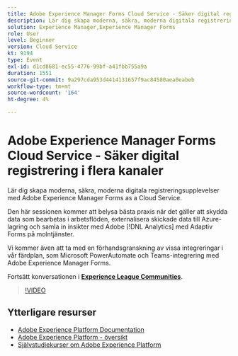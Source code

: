 ```yaml
---
title: Adobe Experience Manager Forms Cloud Service - Säker digital registrering i flera kanaler
description: Lär dig skapa moderna, säkra, moderna digitala registreringsupplevelser med Adobe Experience Manager Forms as a Cloud Service. Den här sessionen kommer att belysa bästa praxis när det gäller att skydda data som bearbetas i arbetsflöden, externalisera skickade data till Azure-lagring och samla in insikter med Adobe [!DNL Analytics] med Adaptiv Forms på molntjänster.
solution: Experience Manager,Experience Manager Forms
role: User
level: Beginner
version: Cloud Service
kt: 9194
type: Event
exl-id: d1cd8681-ec55-4776-99bf-a41fbb755a9a
duration: 1551
source-git-commit: 9a297cda953d4414131657f9ac84580aea0eabeb
workflow-type: tm+mt
source-wordcount: '164'
ht-degree: 4%

---
```


# Adobe Experience Manager Forms Cloud Service - Säker digital registrering i flera kanaler

Lär dig skapa moderna, säkra, moderna digitala registreringsupplevelser med Adobe Experience Manager Forms as a Cloud Service.

Den här sessionen kommer att belysa bästa praxis när det gäller att skydda data som bearbetas i arbetsflöden, externalisera skickade data till Azure-lagring och samla in insikter med Adobe [!DNL Analytics] med Adaptiv Forms på molntjänster.

Vi kommer även att ta med en förhandsgranskning av vissa integreringar i vår färdplan, som Microsoft PowerAutomate och Teams-integrering med Adobe Experience Manager Forms.

Fortsätt konversationen i **[Experience League Communities](https://adobe.ly/3CQjKgg)**.

>[!VIDEO](https://video.tv.adobe.com/v/337887/?quality=12&learn=on&hidetitle=true)

## Ytterligare resurser

- [Adobe Experience Platform Documentation](https://experienceleague.adobe.com/docs/experience-platform.html)
- [Adobe Experience Platform - översikt](https://experienceleague.adobe.com/docs/experience-platform/landing/home.html)
- [Självstudiekurser om Adobe Experience Platform](https://experienceleague.adobe.com/docs/platform-learn/tutorials/overview.html?lang=sv)
